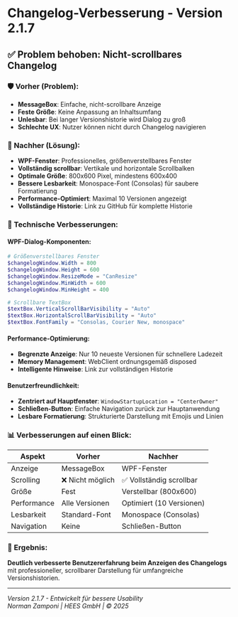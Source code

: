 # Changelog-Verbesserung - Version 2.1.7

## ✅ Problem behoben: Nicht-scrollbares Changelog

### 🛡️ Vorher (Problem):
- **MessageBox**: Einfache, nicht-scrollbare Anzeige
- **Feste Größe**: Keine Anpassung an Inhaltsumfang
- **Unlesbar**: Bei langer Versionshistorie wird Dialog zu groß
- **Schlechte UX**: Nutzer können nicht durch Changelog navigieren

### 🚀 Nachher (Lösung):
- **WPF-Fenster**: Professionelles, größenverstellbares Fenster
- **Vollständig scrollbar**: Vertikale und horizontale Scrollbalken
- **Optimale Größe**: 800x600 Pixel, mindestens 600x400
- **Bessere Lesbarkeit**: Monospace-Font (Consolas) für saubere Formatierung
- **Performance-Optimiert**: Maximal 10 Versionen angezeigt
- **Vollständige Historie**: Link zu GitHub für komplette Historie

### 🎯 Technische Verbesserungen:

#### **WPF-Dialog-Komponenten:**
```powershell
# Größenverstellbares Fenster
$changelogWindow.Width = 800
$changelogWindow.Height = 600
$changelogWindow.ResizeMode = "CanResize"
$changelogWindow.MinWidth = 600
$changelogWindow.MinHeight = 400

# Scrollbare TextBox
$textBox.VerticalScrollBarVisibility = "Auto"
$textBox.HorizontalScrollBarVisibility = "Auto"
$textBox.FontFamily = "Consolas, Courier New, monospace"
```

#### **Performance-Optimierung:**
- **Begrenzte Anzeige**: Nur 10 neueste Versionen für schnellere Ladezeit
- **Memory Management**: WebClient ordnungsgemäß disposed
- **Intelligente Hinweise**: Link zur vollständigen Historie

#### **Benutzerfreundlichkeit:**
- **Zentriert auf Hauptfenster**: `WindowStartupLocation = "CenterOwner"`
- **Schließen-Button**: Einfache Navigation zurück zur Hauptanwendung
- **Lesbare Formatierung**: Strukturierte Darstellung mit Emojis und Linien

### 📊 Verbesserungen auf einen Blick:

| Aspekt | Vorher | Nachher |
|--------|--------|---------|
| Anzeige | MessageBox | WPF-Fenster |
| Scrolling | ❌ Nicht möglich | ✅ Vollständig scrollbar |
| Größe | Fest | Verstellbar (800x600) |
| Performance | Alle Versionen | Optimiert (10 Versionen) |
| Lesbarkeit | Standard-Font | Monospace (Consolas) |
| Navigation | Keine | Schließen-Button |

### 🎉 Ergebnis:
**Deutlich verbesserte Benutzererfahrung beim Anzeigen des Changelogs** mit professioneller, scrollbarer Darstellung für umfangreiche Versionshistorien.

---

*Version 2.1.7 - Entwickelt für bessere Usability*  
*Norman Zamponi | HEES GmbH | © 2025*
